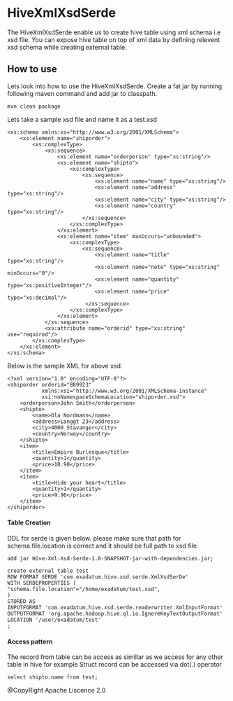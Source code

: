 # HiveXmlXsdSerde

The HiveXmlXsdSerde enable us to create hive table using xml schema i.e xsd file. You
can expose hive table on top of xml data by defining relevent xsd schema while creating 
external table.


## How to use 
Lets look into how to use the HiveXmlXsdSerde. Create a fat jar by running following maven command and add jar to classpath.
```
mvn clean package
```
Lets take a sample xsd file and name it as a test.xsd 
```
<xs:schema xmlns:xs="http://www.w3.org/2001/XMLSchema">
    <xs:element name="shiporder">
        <xs:complexType>
            <xs:sequence>
                <xs:element name="orderperson" type="xs:string"/>
                <xs:element name="shipto">
                    <xs:complexType>
                        <xs:sequence>
                            <xs:element name="name" type="xs:string"/>
                            <xs:element name="address" type="xs:string"/>
                            <xs:element name="city" type="xs:string"/>
                            <xs:element name="country" type="xs:string"/>
                        </xs:sequence>
                    </xs:complexType>
                </xs:element>
                <xs:element name="item" maxOccurs="unbounded">
                    <xs:complexType>
                        <xs:sequence>
                            <xs:element name="title" type="xs:string"/>
                            <xs:element name="note" type="xs:string" minOccurs="0"/>
                            <xs:element name="quantity" type="xs:positiveInteger"/>
                            <xs:element name="price" type="xs:decimal"/>
                         </xs:sequence>
                    </xs:complexType>
                </xs:element>
            </xs:sequence>
            <xs:attribute name="orderid" type="xs:string" use="required"/>
        </xs:complexType>
    </xs:element>
</xs:schema>

```

Below is the sample XML for above xsd.

```
<?xml version="1.0" encoding="UTF-8"?>
<shiporder orderid="889923"
           xmlns:xsi="http://www.w3.org/2001/XMLSchema-instance"
           xsi:noNamespaceSchemaLocation="shiporder.xsd">
    <orderperson>John Smith</orderperson>
    <shipto>
        <name>Ola Nordmann</name>
        <address>Langgt 23</address>
        <city>4000 Stavanger</city>
        <country>Norway</country>
    </shipto>
    <item>
        <title>Empire Burlesque</title>
        <quantity>1</quantity>
        <price>10.90</price>
    </item>
    <item>
        <title>Hide your heart</title>
        <quantity>1</quantity>
        <price>9.90</price>
    </item>
</shiporder>

```

#### Table Creation
DDL for serde is given below. please make sure that path for schema.file.location is correct and it should be full path to xsd file.
```
add jar Hive-Xml-Xsd-Serde-1.0-SNAPSHOT-jar-with-dependencies.jar;

create external table test 
ROW FORMAT SERDE 'com.exadatum.hive.xsd.serde.XmlXsdSerDe'
WITH SERDEPROPERTIES (
"schema.file.location"="/home/exadatum/test.xsd",
)
STORED AS
INPUTFORMAT 'com.exadatum.hive.xsd.serde.readerwriter.XmlInputFormat'
OUTPUTFORMAT 'org.apache.hadoop.hive.ql.io.IgnoreKeyTextOutputFormat'
LOCATION '/user/exadatum/test'
;
```


#### Access pattern 
The record from table can be access as simillar as we access for any other table in hive for example Struct record can be accessed via dot(.) operator
```
select shipto.name from test;
```


@CopyRight Apache Liscence 2.0